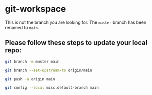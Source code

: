 # git-workspace

This is not the branch you are looking for.
The `master` branch has been renamed to `main`.

## Please follow these steps to update your local repo:

```bash
git branch -m master main

git branch --set-upstream-to origin/main

git push -u origin main

git config --local misc.default-branch main
```
